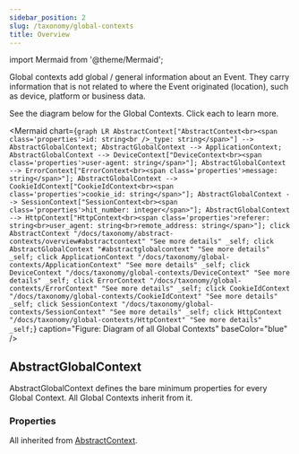 ```yaml
---
sidebar_position: 2
slug: /taxonomy/global-contexts
title: Overview
---
```


import Mermaid from '@theme/Mermaid';

Global contexts add global / general information about an Event. They carry information that is not related 
to where the Event originated (location), such as device, platform or business data.

See the diagram below for the Global Contexts. Click each to learn more.

<Mermaid chart={`
	graph LR
		AbstractContext["AbstractContext<br><span class='properties'>id: string<br />_type: string</span>"] --> AbstractGlobalContext;
    AbstractGlobalContext --> ApplicationContext;
    AbstractGlobalContext --> DeviceContext["DeviceContext<br><span class='properties'>user-agent: string</span>"];
    AbstractGlobalContext --> ErrorContext["ErrorContext<br><span class='properties'>message: string</span>"];
    AbstractGlobalContext --> CookieIdContext["CookieIdContext<br><span class='properties'>cookie_id: string</span>"];
    AbstractGlobalContext --> SessionContext["SessionContext<br><span class='properties'>hit_number: integer</span>"];
    AbstractGlobalContext --> HttpContext["HttpContext<br><span class='properties'>referer: string<br>user_agent: string<br>remote_address: string</span>"];
    click AbstractContext "/docs/taxonomy/abstract-contexts/overview#abstractcontext" "See more details" _self;
    click AbstractGlobalContext "#abstractglobalcontext" "See more details" _self;
    click ApplicationContext "/docs/taxonomy/global-contexts/ApplicationContext" "See more details" _self;
    click DeviceContext "/docs/taxonomy/global-contexts/DeviceContext" "See more details" _self;
    click ErrorContext "/docs/taxonomy/global-contexts/ErrorContext" "See more details" _self;
    click CookieIdContext "/docs/taxonomy/global-contexts/CookieIdContext" "See more details" _self;
    click SessionContext "/docs/taxonomy/global-contexts/SessionContext" "See more details" _self;
    click HttpContext "/docs/taxonomy/global-contexts/HttpContext" "See more details" _self;
`} caption="Figure: Diagram of all Global Contexts" baseColor="blue" />

## AbstractGlobalContext
AbstractGlobalContext defines the bare minimum properties for every Global Context. All Global Contexts 
inherit from it.

### Properties
All inherited from [AbstractContext](/taxonomy/abstract-contexts/overview.md#abstractcontext).
